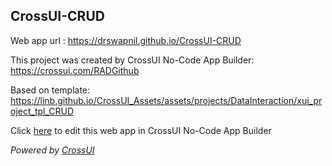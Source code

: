 ## CrossUI-CRUD
Web app url : https://drswapnil.github.io/CrossUI-CRUD

This project was created by CrossUI No-Code App Builder: https://crossui.com/RADGithub

Based on template: https://linb.github.io/CrossUI_Assets/assets/projects/DataInteraction/xui_project_tpl_CRUD

Click [here](https://crossui.com/RADGithub/#!from=github&owner=drswapnil&repo=CrossUI-CRUD) to edit this web app in CrossUI No-Code App Builder

<i>Powered by [CrossUI](https://crossui.com)</i>
